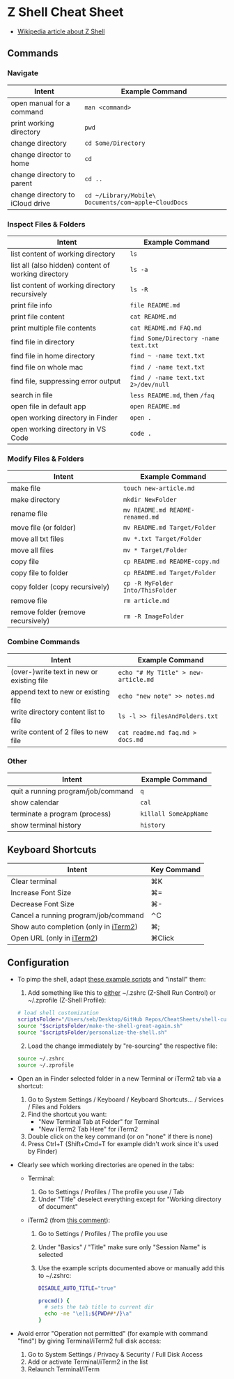 # Z Shell Cheat Sheet

* [Wikipedia article about Z Shell](https://en.wikipedia.org/wiki/Z_shell)

## Commands

### Navigate

| Intent | Example Command |
| - | - |
| open manual for a command | `man <command>` |
| print working directory | `pwd` |
| change directory | `cd Some/Directory` |
| change director to home | `cd` |
| change directory to parent | `cd ..` |
| change directory to iCloud drive | `cd ~/Library/Mobile\ Documents/com~apple~CloudDocs` |

### Inspect Files & Folders

| Intent | Example Command |
| - | - |
| list content of working directory | `ls` |
| list all (also hidden) content of working directory | `ls -a` |
| list content of working directory recursively | `ls -R` |
| print file info | `file README.md` |
| print file content | `cat README.md` |
| print multiple file contents | `cat README.md FAQ.md` |
| find file in directory | `find Some/Directory -name text.txt` |
| find file in home directory | `find ~ -name text.txt` |
| find file on whole mac | `find / -name text.txt` |
| find file, suppressing error output | `find / -name text.txt 2>/dev/null` |
| search in file | `less README.md`, then `/faq` |
| open file in default app | `open README.md` |
| open working directory in Finder | `open .` |
| open working directory in VS Code | `code .` |

### Modify Files & Folders

| Intent | Example Command |
| - | - |
| make file | `touch new-article.md` |
| make directory | `mkdir NewFolder` |
| rename file | `mv README.md README-renamed.md` |
| move file (or folder) | `mv README.md Target/Folder` |
| move all txt files | `mv *.txt Target/Folder` |
| move all files | `mv * Target/Folder` |
| copy file | `cp README.md README-copy.md` |
| copy file to folder | `cp README.md Target/Folder` |
| copy folder (copy recursively) | `cp -R MyFolder Into/ThisFolder` |
| remove file | `rm article.md` |
| remove folder (remove recursively) | `rm -R ImageFolder` |

### Combine Commands

| Intent | Example Command |
| - | - |
| (over-)write text in new or existing file | `echo "# My Title" > new-article.md` |
| append text to new or existing file | `echo "new note" >> notes.md` |
| write directory content list to file | `ls -l >> filesAndFolders.txt` |
| write content of 2 files to new file | `cat readme.md faq.md > docs.md` |

### Other

| Intent | Example Command |
| - | - |
| quit a running program/job/command | `q` |
| show calendar | `cal` |
| terminate a program (process) | `killall SomeAppName` |
| show terminal history | `history` |

## Keyboard Shortcuts

| Intent | Key Command |
| --- | --- |
| Clear terminal | ⌘K |
| Increase Font Size | ⌘= |
| Decrease Font Size | ⌘- |
| Cancel a running program/job/command | ⌃C |
| Show auto completion (only in [iTerm2](https://iterm2.com)) | ⌘; |
| Open URL (only in [iTerm2](https://iterm2.com)) | ⌘Click |

## Configuration

* To pimp the shell, adapt [these example scripts](shell-customization-scripts/) and "install" them:

  1. Add something like this to [either](https://unix.stackexchange.com/questions/71253/what-should-shouldnt-go-in-zshenv-zshrc-zlogin-zprofile-zlogout) ~/.zshrc (Z-Shell Run Control) or ~/.zprofile (Z-Shell Profile):
  
  ```bash
  # load shell customization
  scriptsFolder="/Users/seb/Desktop/GitHub Repos/CheatSheets/shell-customization-scripts"
  source "$scriptsFolder/make-the-shell-great-again.sh"
  source "$scriptsFolder/personalize-the-shell.sh"
  ```
  
  2. Load the change immediately by "re-sourcing" the respective file:
  
  ```bash
  source ~/.zshrc
  source ~/.zprofile
  ```
  
* Open an in Finder selected folder in a new Terminal or iTerm2 tab via a shortcut:

  1. Go to System Settings / Keyboard / Keyboard Shortcuts... / Services / Files and Folders
  2. Find the shortcut you want:
      * "New Terminal Tab at Folder" for Terminal
      * "New iTerm2 Tab Here" for iTerm2
  3. Double click on the key command (or on "none" if there is none)
  4. Press Ctrl+T (Shift+Cmd+T for example didn't work since it's used by Finder)

* Clearly see which working directories are opened in the tabs:

    * Terminal:
        1. Go to Settings / Profiles / The profile you use / Tab
        2. Under "Title" deselect everything except for "Working directory of document"
        
    * iTerm2 (from [this comment](https://gist.github.com/phette23/5270658?permalink_comment_id=3020766#gistcomment-3020766)):
        1. Go to Settings / Profiles / The profile you use
        
        2. Under "Basics" / "Title" make sure only "Session Name" is selected
        
        3. Use the example scripts documented above or manually add this to ~/.zshrc:
            ```bash
            DISABLE_AUTO_TITLE="true"
            
            precmd() {
              # sets the tab title to current dir
              echo -ne "\e]1;${PWD##*/}\a"
            }
            ```

* Avoid error "Operation not permitted" (for example with command "find") by giving Terminal/iTerm2 full disk access:

    1. Go to System Settings / Privacy & Security / Full Disk Access
    2. Add or activate Terminal/iTerm2 in the list
    3. Relaunch Terminal/iTerm
